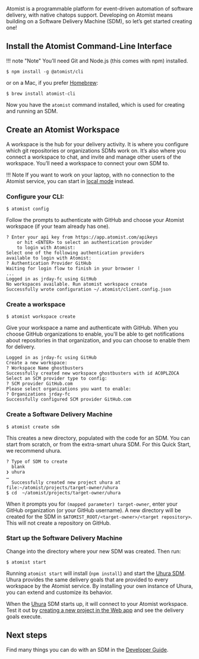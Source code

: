 Atomist is a programmable platform for event-driven automation of
software delivery, with native chatops support.  Developing on Atomist
means building on a Software Delivery Machine (SDM), so let’s get started
creating one!

## Install the Atomist Command-Line Interface

!!! note "Note"
    You’ll need Git and Node.js (this comes with npm) installed.

```
$ npm install -g @atomist/cli
```

or on a Mac, if you prefer [Homebrew][brew]:

```
$ brew install atomist-cli
```

Now you have the `atomist` command installed, which is used for creating
and running an SDM.

[brew]: https://brew.sh/ (Homebrew)

## Create an Atomist Workspace

A workspace is the hub for your delivery activity. It is where you
configure which git repositories or organizations SDMs work on. It’s
also where you connect a workspace to chat, and invite and manage
other users of the workspace. You’ll need a workspace to connect your
own SDM to.

!!! Note
    If you want to work on your laptop, with no connection to the Atomist service,
    you can start in [local mode](developer/local-quick-start.md) instead.

### Configure your CLI:

```
$ atomist config
```
Follow the prompts to authenticate with GitHub and choose your Atomist workspace (if your team already has one).

```
? Enter your api key from https://app.atomist.com/apikeys
    or hit <ENTER> to select an authentication provider
    to login with Atomist:
Select one of the following authentication providers
available to login with Atomist:
? Authentication Provider GitHub
Waiting for login flow to finish in your browser ⠸
...
Logged in as jrday-fc using GitHub
No workspaces available. Run atomist workspace create
Successfully wrote configuration ~/.atomist/client.config.json
```

### Create a workspace

```
$ atomist workspace create
```
Give your workspace a name and authenticate with GitHub. When you choose GitHub organizations
to enable, you'll be able to get notifications about repositories in that organization, and
you can choose to enable them for delivery.

```
Logged in as jrday-fc using GitHub
Create a new workspace:
? Workspace Name ghostbusters
Successfully created new workspace ghostbusters with id AC0PLZOCA
Select an SCM provider type to config:
? SCM provider GitHub.com
Please select organizations you want to enable:
? Organizations jrday-fc
Successfully configured SCM provider GitHub.com
```

### Create a Software Delivery Machine

```
$ atomist create sdm
```

This creates a new directory, populated with the code for an SDM. You can
start from scratch, or from the extra-smart uhura SDM. For this Quick Start,
we recommend uhura.

```
? Type of SDM to create
  blank
❯ uhura
…
  Successfully created new project uhura at file:~/atomist/projects/target-owner/uhura
$ cd  ~/atomist/projects/target-owner/uhura
```

When it prompts you for `(mapped parameter) target-owner`, enter your GitHub organization (or your GitHub username).
A new directory will be created for the SDM in `$ATOMIST_ROOT/<target-owner>/<target repository>`. This will not create
a repository on GitHub.

### Start up the Software Delivery Machine

Change into the directory where your new SDM was created. Then run:

```
$ atomist start
```

Running `atomist start` will install (`npm install`) and start the [Uhura
SDM][uhura]. Uhura provides the same delivery goals that are provided
to every workspace by the Atomist service. By installing your own
instance of Uhura, you can extend and customize its behavior.

When the [Uhura][uhura] SDM starts up, it will connect to your Atomist
workspace. Test it out by [creating a new project in the Web
app][create-project] and see the delivery goals execute.

## Next steps

Find many things you can do with an SDM in the
[Developer Guide][developer-guide].

[uhura]: https://github.com/atomist/uhura/ (Uhura)
[developer-guide]: developer/index.md (Atomist Developer Guide)
[setup]: user/index.md (Atomist Setup)
[create-project]: https://app.atomist.com/workspace/project/project (Project Creation)
